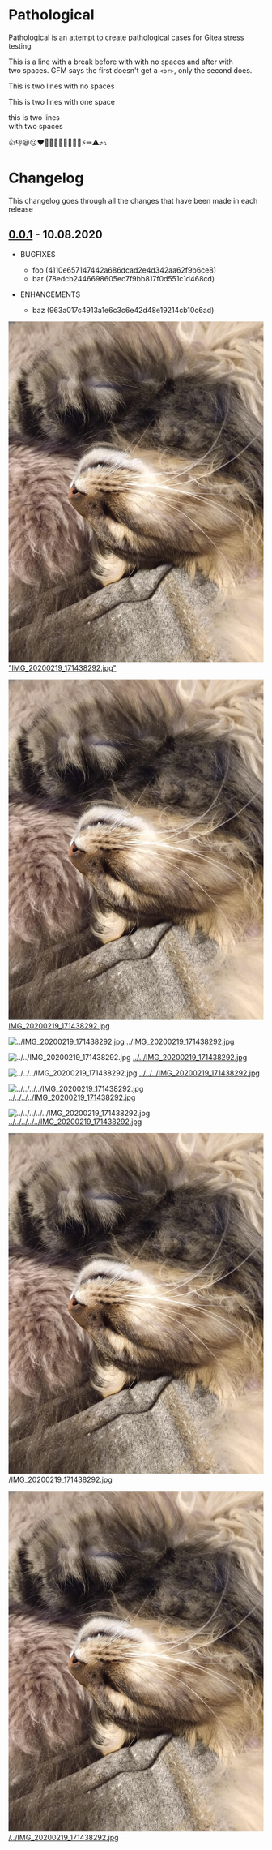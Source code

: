 # Pathological

Pathological is an attempt to create pathological cases for Gitea stress testing

This is a line
with a break before with with no spaces and after with  
two spaces. GFM says the first doesn't get a `<br>`, only the second does.

This is two lines
with no spaces

This is two lines 
with one space

this is two lines  
with two spaces


👍👎😆😕❤️🎉👀😀😸🤡💃💅💥⚡✏⚠⤴⤵


# Changelog

This changelog goes through all the changes that have been made in each release

## [0.0.1](https://try.gitea.io/luwol03/src/tag/v0.0.1) - 10.08.2020

* BUGFIXES
    * foo (4110e657147442a686dcad2e4d342aa62f9b6ce8)
    * bar (78edcb2446698605ec7f9bb817f0d551c1d468cd)

* ENHANCEMENTS
    * baz (963a017c4913a1e6c3c6e42d48e19214cb10c6ad)

<img src="IMG_20200219_171438292.jpg" alt="Direct link to: IMG_20200219_171438292.jpg"/>
<a href="IMG_20200219_171438292.jpg">"IMG_20200219_171438292.jpg"</a>

![IMG_20200219_171438292.jpg](IMG_20200219_171438292.jpg)
[IMG_20200219_171438292.jpg](IMG_20200219_171438292.jpg)

![../IMG_20200219_171438292.jpg](../IMG_20200219_171438292.jpg)
[../IMG_20200219_171438292.jpg](../IMG_20200219_171438292.jpg)


![../../IMG_20200219_171438292.jpg](../../IMG_20200219_171438292.jpg)
[../../IMG_20200219_171438292.jpg](../../IMG_20200219_171438292.jpg)

![../../../IMG_20200219_171438292.jpg](../../../IMG_20200219_171438292.jpg)
[../../../IMG_20200219_171438292.jpg](../../../IMG_20200219_171438292.jpg)


![../../../../IMG_20200219_171438292.jpg](../../../../IMG_20200219_171438292.jpg)
[../../../../IMG_20200219_171438292.jpg](../../../../IMG_20200219_171438292.jpg)


![../../../../../IMG_20200219_171438292.jpg](../../../../../IMG_20200219_171438292.jpg)
[../../../../../IMG_20200219_171438292.jpg](../../../../../IMG_20200219_171438292.jpg)

![/IMG_20200219_171438292.jpg](/IMG_20200219_171438292.jpg)
[/IMG_20200219_171438292.jpg](/IMG_20200219_171438292.jpg)

![/../IMG_20200219_171438292.jpg](/../IMG_20200219_171438292.jpg)
[/../IMG_20200219_171438292.jpg](/../IMG_20200219_171438292.jpg)



